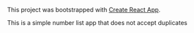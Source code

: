 This project was bootstrapped with [Create React App](https://github.com/facebookincubator/create-react-app).

This is a simple number list app that does not accept duplicates